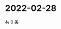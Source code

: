 # 2022-02-28

共 0 条

<!-- BEGIN WEIBO -->
<!-- 最后更新时间 Mon Feb 28 2022 19:08:15 GMT+0800 (China Standard Time) -->

<!-- END WEIBO -->
